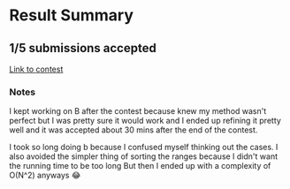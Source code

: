# Result Summary 
## 1/5 submissions accepted
[Link to contest](https://codeforces.com/contest/1623)
### Notes
I kept working on B after the contest because knew my method wasn't perfect 
but I was pretty sure it would work and I ended up refining it pretty well
and it was accepted about 30 mins after the end of the contest.

I took so long doing b because I confused myself thinking out the cases.
I also avoided the simpler thing of sorting the ranges because I didn't want the running time to be too long
But then I ended up with a complexity of O(N^2) anyways 😂